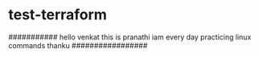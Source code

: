 # test-terraform
###########
hello venkat this is pranathi
iam every day practicing linux commands
thanku
#################

